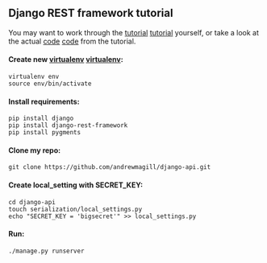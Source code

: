 ## Django REST framework tutorial

You may want to work through the [tutorial] [tutorial] yourself, or take a look at the actual [code] [code] from the tutorial.

#### Create new [virtualenv] [virtualenv]:

    virtualenv env
    source env/bin/activate

#### Install requirements:

    pip install django
    pip install django-rest-framework
    pip install pygments

#### Clone my repo:

    git clone https://github.com/andrewmagill/django-api.git

#### Create local_setting with SECRET_KEY:

    cd django-api
    touch serialization/local_settings.py
    echo "SECRET_KEY = 'bigsecret'" >> local_settings.py

#### Run:

    ./manage.py runserver

[tutorial]: http://www.django-rest-framework.org/#tutorial
[code]: https://github.com/tomchristie/rest-framework-tutorial
[virtualenv]: https://virtualenv.pypa.io/en/latest/index.html

